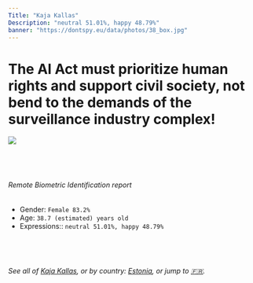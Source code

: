 ```yaml
---
Title: "Kaja Kallas"
Description: "neutral 51.01%, happy 48.79%"
banner: "https://dontspy.eu/data/photos/38_box.jpg"
---
```


# The AI Act must prioritize human rights and support civil society, not bend to the demands of the surveillance industry complex!

<link rel="stylesheet" type="text/css" href="/css/blog.css" />

<div class="is-fake" hidden>

_This image is **clearly fake**_, yet we [continue to collect them because the AI Act negotiations](/blog/why-deepfake/) are heading in a direction that will only make people's lives more complicated. For a more in-depth explanation, read: [Double threat: why losing the battle against Face Biometrics would fuel the proliferation of deepfakes](/blog/the-dual-threat-how-losing-the-biometric-battle-fuels-deepfake-proliferation/).


</div>

<!-- <img src="https://dontspy.eu/data/photos/54_box.jpg" /> -->
<img src="https://dontspy.eu/data/photos/38_box.jpg" />

## <br>

###### Remote Biometric Identification report

* <span class="label">Gender:</span> `Female 83.2%`
* <span class="label">Age:</span> `38.7 (estimated) years old`
* <span class="label">Expressions::</span> `neutral 51.01%, happy 48.79%`

## <br>

###### See all of [Kaja Kallas](/policymaker#Kaja%20Kallas), or by country: [Estonia](/country#Estonia), or jump to [🇫🇷](/x/106).

## <br>
